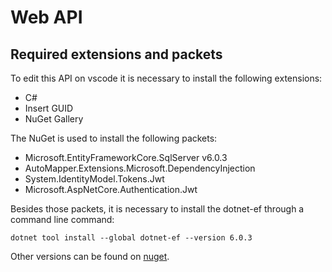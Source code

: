 # Web API

## Required extensions and packets
To edit this API on vscode it is necessary to install the following extensions:
- C#
- Insert GUID
- NuGet Gallery

The NuGet is used to install the following packets:
- Microsoft.EntityFrameworkCore.SqlServer v6.0.3
- AutoMapper.Extensions.Microsoft.DependencyInjection
- System.IdentityModel.Tokens.Jwt
- Microsoft.AspNetCore.Authentication.Jwt

Besides those packets, it is necessary to install the dotnet-ef through a command line command:
```
dotnet tool install --global dotnet-ef --version 6.0.3
```
Other versions can be found on [nuget](https://www.nuget.org/packages/dotnet-ef/).

